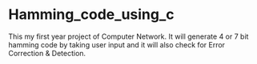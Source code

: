 # Hamming_code_using_c
This my first year project of Computer Network.
It will generate 4 or 7 bit hamming code by taking user input and it will also check for Error Correction & Detection.
